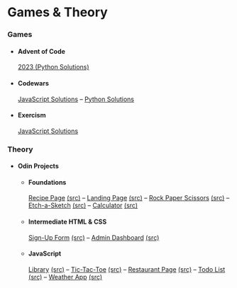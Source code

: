 # Games & Theory

### Games

- #### Advent of Code
  [2023 (Python Solutions)](/challenges/advent-of-code/2023)
- #### Codewars
  [JavaScript Solutions](/challenges/codewars/javascript)
  – [Python Solutions](/challenges/codewars/python)
- #### Exercism
  [JavaScript Solutions](/challenges/exercism/javascript)

### Theory

- #### Odin Projects

  - #### Foundations

    [Recipe Page](https://multiplips.github.io/games-and-theory/exercises/odin/foundations/projects/recipes/)
    [(src)](/exercises/odin/foundations/projects/recipes)
    – [Landing Page](https://multiplips.github.io/games-and-theory/exercises/odin/foundations/projects/landing-page/)
    [(src)](/exercises/odin/foundations/projects/landing-page)
    – [Rock Paper Scissors](https://multiplips.github.io/games-and-theory/exercises/odin/foundations/projects/rock-paper-scissors/)
    [(src)](/exercises/odin/foundations/projects/rock-paper-scissors)
    – [Etch-a-Sketch](https://multiplips.github.io/games-and-theory/exercises/odin/foundations/projects/etch-a-sketch/)
    [(src)](/exercises/odin/foundations/projects/etch-a-sketch)
    – [Calculator](https://multiplips.github.io/games-and-theory/exercises/odin/foundations/projects/calculator/)
    [(src)](/exercises/odin/foundations/projects/calculator)

  - #### Intermediate HTML & CSS

    [Sign-Up Form](https://multiplips.github.io/games-and-theory/exercises/odin/full-stack-javascript/01-intermediate-html-css/projects/sign-up-form/)
    [(src)](/exercises/odin/full-stack-javascript/01-intermediate-html-css/projects/sign-up-form)
    – [Admin Dashboard](https://multiplips.github.io/games-and-theory/exercises/odin/full-stack-javascript/01-intermediate-html-css/projects/admin-dashboard/)
    [(src)](/exercises/odin/full-stack-javascript/01-intermediate-html-css/projects/admin-dashboard)

  - #### JavaScript
    [Library](https://multiplips.github.io/games-and-theory/exercises/odin/full-stack-javascript/02-javascript/projects/library/)
    [(src)](/exercises/odin/full-stack-javascript/02-javascript/projects/library)
    – [Tic-Tac-Toe](https://multiplips.github.io/games-and-theory/exercises/odin/full-stack-javascript/02-javascript/projects/tic-tac-toe/)
    [(src)](/exercises/odin/full-stack-javascript/02-javascript/projects/tic-tac-toe)
    – [Restaurant Page](https://multiplips.github.io/games-and-theory/exercises/odin/full-stack-javascript/02-javascript/projects/restaurant-page/dist/)
    [(src)](/exercises/odin/full-stack-javascript/02-javascript/projects/restaurant-page)
    – [Todo List](https://multiplips.github.io/games-and-theory/exercises/odin/full-stack-javascript/02-javascript/projects/todo-list/dist/)
    [(src)](/exercises/odin/full-stack-javascript/02-javascript/projects/todo-list)
    – [Weather App](https://multiplips.github.io/games-and-theory/exercises/odin/full-stack-javascript/02-javascript/projects/weather-app/dist/)
    [(src)](/exercises/odin/full-stack-javascript/02-javascript/projects/weather-app)
    
